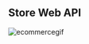 ## Store Web API

![ecommercegif](https://github.com/sibergold/StoreWebApi/assets/111015033/a5b9ae10-93e2-4dd8-b0d0-9cd7b651036c)
